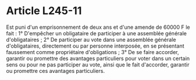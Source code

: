 # Article L245-11

Est puni d'un emprisonnement de deux ans et d'une amende de 60000 F le fait :   1° D'empêcher un obligataire de participer à une assemblée générale d'obligataires ;   2° De participer au vote dans une assemblée générale d'obligataires, directement ou par personne interposée, en se présentant faussement comme propriétaire d'obligations ;   3° De se faire accorder, garantir ou promettre des avantages particuliers pour voter dans un certain sens ou pour ne pas participer au vote, ainsi que le fait d'accorder, garantir ou promettre ces avantages particuliers.